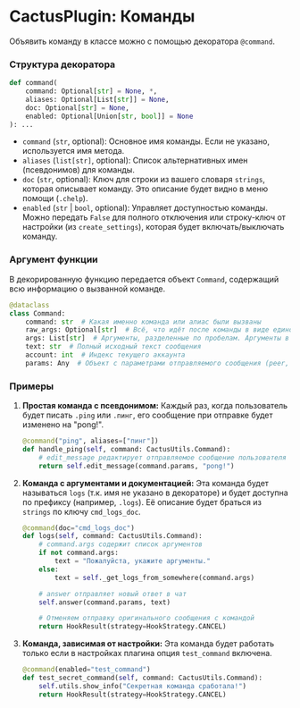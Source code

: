 
# CactusPlugin: Команды

Объявить команду в классе можно с помощью декоратора `@command`.

### Структура декоратора

```python
def command(
    command: Optional[str] = None, *,
    aliases: Optional[List[str]] = None,
    doc: Optional[str] = None,
    enabled: Optional[Union[str, bool]] = None
): ...
```

  - `command` (`str`, optional): Основное имя команды. Если не указано, используется имя метода.
  - `aliases` (`list[str]`, optional): Список альтернативных имен (псевдонимов) для команды.
  - `doc` (`str`, optional): Ключ для строки из вашего словаря `strings`, которая описывает команду. Это описание будет видно в меню помощи (`.chelp`).
  - `enabled` (`str` | `bool`, optional): Управляет доступностью команды. Можно передать `False` для полного отключения или строку-ключ от настройки (из `create_settings`), которая будет включать/выключать команду.

### Аргумент функции

В декорированную функцию передается объект `Command`, содержащий всю информацию о вызванной команде.

```python
@dataclass
class Command:
    command: str  # Какая именно команда или алиас были вызваны
    raw_args: Optional[str]  # Всё, что идёт после команды в виде единой строки
    args: List[str]  # Аргументы, разделенные по пробелам. Аргументы в кавычках (" ") считаются единым целым.
    text: str  # Полный исходный текст сообщения
    account: int  # Индекс текущего аккаунта
    params: Any  # Объект с параметрами отправляемого сообщения (peer, replyToMsg и т.д.), необходимый для ответа или редактирования
```

### Примеры

1.  **Простая команда с псевдонимом:**
    Каждый раз, когда пользователь будет писать `.ping` или `.пинг`, его сообщение при отправке будет изменено на "pong\!".

    ```python
    @command("ping", aliases=["пинг"])
    def handle_ping(self, command: CactusUtils.Command):
        # edit_message редактирует отправляемое сообщение пользователя
        return self.edit_message(command.params, "pong!")
    ```

2.  **Команда с аргументами и документацией:**
    Эта команда будет называться `logs` (т.к. имя не указано в декораторе) и будет доступна по префиксу (например, `.logs`). Её описание будет браться из `strings` по ключу `cmd_logs_doc`.

    ```python
    @command(doc="cmd_logs_doc")
    def logs(self, command: CactusUtils.Command):
        # command.args содержит список аргументов
        if not command.args:
            text = "Пожалуйста, укажите аргументы."
        else:
            text = self._get_logs_from_somewhere(command.args)

        # answer отправляет новый ответ в чат
        self.answer(command.params, text)

        # Отменяем отправку оригинального сообщения с командой
        return HookResult(strategy=HookStrategy.CANCEL)
    ```

3.  **Команда, зависимая от настройки:**
    Эта команда будет работать только если в настройках плагина опция `test_command` включена.

    ```python
    @command(enabled="test_command")
    def test_secret_command(self, command: CactusUtils.Command):
        self.utils.show_info("Секретная команда сработала!")
        return HookResult(strategy=HookStrategy.CANCEL)
    ```
